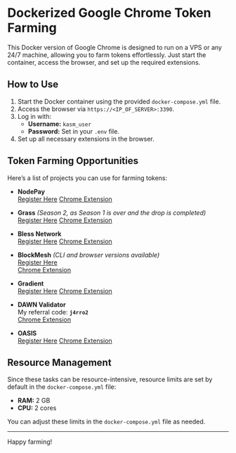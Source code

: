 # Dockerized Google Chrome Token Farming

This Docker version of Google Chrome is designed to run on a VPS or any 24/7 machine, allowing you to farm tokens effortlessly. Just start the container, access the browser, and set up the required extensions.

## How to Use

1. Start the Docker container using the provided `docker-compose.yml` file.
2. Access the browser via `https://<IP_OF_SERVER>:3390`.
3. Log in with:
   - **Username:** `kasm_user`
   - **Password:** Set in your `.env` file.
4. Set up all necessary extensions in the browser.

## Token Farming Opportunities

Here’s a list of projects you can use for farming tokens:

- **NodePay**  
  [Register Here](https://app.nodepay.ai/register?ref=3iXL7IuXXwKQVE6)
  [Chrome Extension](https://chromewebstore.google.com/detail/nodepay-extension/lgmpfmgeabnnlemejacfljbmonaomfmm?hl=en&authuser=0)

- **Grass** *(Season 2, as Season 1 is over and the drop is completed)*  
  [Register Here](https://app.getgrass.io/register/?referralCode=8G5q4zOnNbtBodH)
  [Chrome Extension](https://chromewebstore.google.com/detail/grass-lite-node/ilehaonighjijnmpnagapkhpcdbhclfg?hl=en&authuser=0)

- **Bless Network**  
  [Register Here](https://bless.network/dashboard?ref=5FXO8U)
  [Chrome Extension](https://chromewebstore.google.com/detail/bless/pljbjcehnhcnofmkdbjolghdcjnmekia?hl=en&authuser=0)

- **BlockMesh** *(CLI and browser versions available)*  
  [Register Here](https://app.blockmesh.xyz/register?invite_code=846a5e5d-dfda-4b21-8d57-17a7fbfa8221)  
  [Chrome Extension](https://chromewebstore.google.com/detail/blockmesh-network/obfhoiefijlolgdmphcekifedagnkfjp?hl=en)

- **Gradient**  
  [Register Here](https://app.gradient.network/signup?code=U2Y6LX)
  [Chrome Extension](https://chromewebstore.google.com/detail/gradient-sentry-node/caacbgbklghmpodbdafajbgdnegacfmo?hl=en)

- **DAWN Validator**  
  My referral code: **`j4rro2`**  
  [Chrome Extension](https://chromewebstore.google.com/detail/dawn-validator-chrome-ext/fpdkjdnhkakefebpekbdhillbhonfjjp)

- **OASIS**  
  [Register Here](https://r.oasis.ai/5a4f12dc247fc097)
  [Chrome Extension](https://chromewebstore.google.com/detail/oasisai/knhbjeinoabfecakfppapfgdhcpnekmm?hl=en)

## Resource Management

Since these tasks can be resource-intensive, resource limits are set by default in the `docker-compose.yml` file:
- **RAM:** 2 GB  
- **CPU:** 2 cores  

You can adjust these limits in the `docker-compose.yml` file as needed. 

---

Happy farming!
